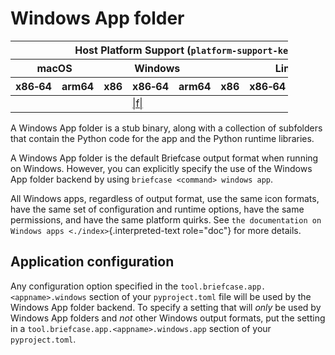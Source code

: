 # Windows App folder

<table style="width:88%;">
<colgroup>
<col style="width: 11%" />
<col style="width: 10%" />
<col style="width: 7%" />
<col style="width: 5%" />
<col style="width: 6%" />
<col style="width: 5%" />
<col style="width: 5%" />
<col style="width: 7%" />
<col style="width: 11%" />
<col style="width: 7%" />
<col style="width: 10%" />
</colgroup>
<thead>
<tr>
<th colspan="11">Host Platform Support (<code class="interpreted-text"
role="ref">platform-support-key</code>)</th>
</tr>
<tr>
<th colspan="2">macOS</th>
<th colspan="5">Windows</th>
<th colspan="4">Linux</th>
</tr>
<tr>
<th>x86‑64</th>
<th>arm64</th>
<th>x86</th>
<th colspan="2">x86‑64</th>
<th colspan="2">arm64</th>
<th>x86</th>
<th>x86‑64</th>
<th>arm</th>
<th>arm64</th>
</tr>
</thead>
<tbody>
<tr>
<td></td>
<td></td>
<td></td>
<td colspan="2"><a href="##SUBST##|f|">|f|</a></td>
<td colspan="2"></td>
<td></td>
<td></td>
<td></td>
<td></td>
</tr>
</tbody>
</table>

A Windows App folder is a stub binary, along with a collection of
subfolders that contain the Python code for the app and the Python
runtime libraries.

A Windows App folder is the default Briefcase output format when running
on Windows. However, you can explicitly specify the use of the Windows
App folder backend by using `briefcase <command> windows app`.

All Windows apps, regardless of output format, use the same icon
formats, have the same set of configuration and runtime options, have
the same permissions, and have the same platform quirks. See
`the documentation on Windows apps <./index>`{.interpreted-text
role="doc"} for more details.

## Application configuration

Any configuration option specified in the
`tool.briefcase.app.<appname>.windows` section of your `pyproject.toml`
file will be used by the Windows App folder backend. To specify a
setting that will *only* be used by Windows App folders and *not* other
Windows output formats, put the setting in a
`tool.briefcase.app.<appname>.windows.app` section of your
`pyproject.toml`.
